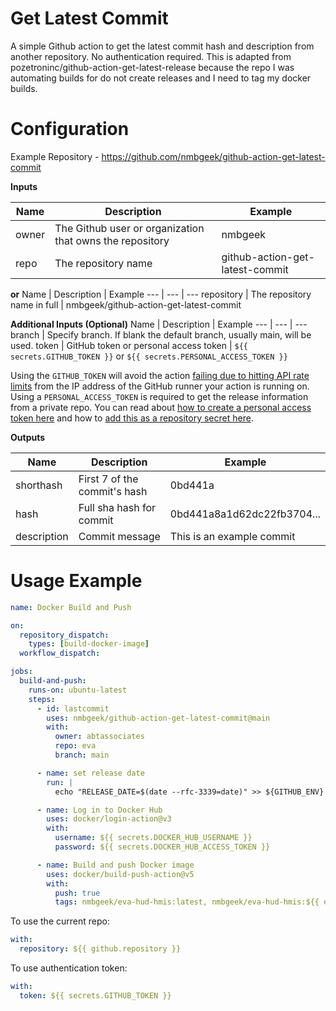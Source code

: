 # Get Latest Commit

A simple Github action to get the latest commit hash and description from another repository. No authentication required. This is adapted from pozetroninc/github-action-get-latest-release because the repo I was automating builds for do not create releases and I need to tag my docker builds.

# Configuration

Example Repository - https://github.com/nmbgeek/github-action-get-latest-commit

**Inputs**

| Name  | Description                                              | Example                         |
| ----- | -------------------------------------------------------- | ------------------------------- |
| owner | The Github user or organization that owns the repository | nmbgeek                         |
| repo  | The repository name                                      | github-action-get-latest-commit |

**or**
Name | Description | Example
--- | --- | ---
repository | The repository name in full | nmbgeek/github-action-get-latest-commit

**Additional Inputs (Optional)**
Name | Description | Example
--- | --- | ---
branch | Specify branch. If blank the default branch, usually main, will be used.
token | GitHub token or personal access token | `${{ secrets.GITHUB_TOKEN }}` or `${{ secrets.PERSONAL_ACCESS_TOKEN }}`

Using the `GITHUB_TOKEN` will avoid the action [failing due to hitting API rate limits](https://github.com/pozetroninc/github-action-get-latest-release/issues/24) from the IP address of the GitHub runner your action is running on. Using a `PERSONAL_ACCESS_TOKEN` is required to get the release information from a private repo. You can read about [how to create a personal access token here](https://docs.github.com/en/github/authenticating-to-github/creating-a-personal-access-token) and how to [add this as a repository secret here](https://docs.github.com/en/github/automating-your-workflow-with-github-actions/creating-and-using-encrypted-secrets).

**Outputs**

| Name        | Description                  | Example                    |
| ----------- | ---------------------------- | -------------------------- |
| shorthash   | First 7 of the commit's hash | 0bd441a                    |
| hash        | Full sha hash for commit     | 0bd441a8a1d62dc22fb3704... |
| description | Commit message               | This is an example commit  |

# Usage Example

```yaml
name: Docker Build and Push

on:
  repository_dispatch:
    types: [build-docker-image]
  workflow_dispatch:

jobs:
  build-and-push:
    runs-on: ubuntu-latest
    steps:
      - id: lastcommit
        uses: nmbgeek/github-action-get-latest-commit@main
        with:
          owner: abtassociates
          repo: eva
          branch: main

      - name: set release date
        run: |
          echo "RELEASE_DATE=$(date --rfc-3339=date)" >> ${GITHUB_ENV}

      - name: Log in to Docker Hub
        uses: docker/login-action@v3
        with:
          username: ${{ secrets.DOCKER_HUB_USERNAME }}
          password: ${{ secrets.DOCKER_HUB_ACCESS_TOKEN }}

      - name: Build and push Docker image
        uses: docker/build-push-action@v5
        with:
          push: true
          tags: nmbgeek/eva-hud-hmis:latest, nmbgeek/eva-hud-hmis:${{ env.RELEASE_DATE }}, nmbgeek/eva-hud-hmis:${{ steps.lastcommit.outputs.shorthash }}
```

To use the current repo:

```yaml
with:
  repository: ${{ github.repository }}
```

To use authentication token:

```yaml
with:
  token: ${{ secrets.GITHUB_TOKEN }}
```
